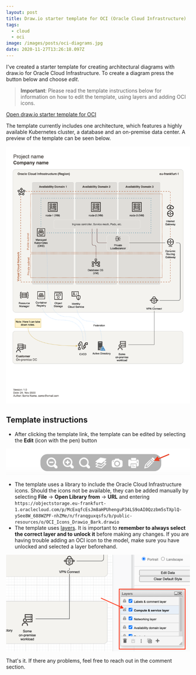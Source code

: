 ```yaml
---
layout: post
title: Draw.io starter template for OCI (Oracle Cloud Infrastructure)
tags:
  - cloud
  - oci
image: /images/posts/oci-diagrams.jpg
date: 2020-11-27T13:26:18.097Z
---
```

I've created a starter template for creating architectural diagrams with draw.io for Oracle Cloud Infrastructure. To create a diagram press the button below and choose *edit*. 

> **Important**: Please read the template instructions below for information on how to edit the template, using layers and adding OCI icons.

[Open draw.io starter template for OCI](https://viewer.diagrams.net/?target=blank&highlight=FFFFFF&edit=_blank&layers=1&nav=1&title=oci-template.drawio#R7X1Xd9vIsvWv8VrnPowXoiw%2BUgQlQUcATTEJepkFBoMZ%2BhgEAr%2F%2Bq13VoBigZEtj%2B4znXh%2BBiN3V1d0VdlV9MiuzzcUivB96cX8w%2FWRo%2Fc0n0%2FlkGCXrhP4XJ1I5cWLrciJajPpyaudEY5QN1ElNnV2P%2BoPl3o2rOJ6uRvf7J3vxfD7orfbOhYtFnOzf9i2e7n%2F1PowGRycavXB6fLYz6q%2BGcvbU%2BPJ4%2FnIwiob5l%2FWTklyZhfnNqifLYdiPk51TZvWTWVnE8UqOZpvKYAra5XSR586fuKoa9hBO16qpN4NoFM%2Fp3DRMBwv10VWa92Qa9yYDPKx%2FMs%2Fy1i8G89VrvuY9zPQ4zU7MRvOmOUxv%2F%2Btp7b%2BOm3D00UW8nve3X02Go9WgcR%2F2cDUhfqFzw9Vsqi4vV4t4MqjE03jBT5sV%2Fo%2BuhIueYg0i29m30XS6c9c365s5%2BFbYqbyFg8VqsNk5pTp5MYhng9UipVvU1Xyw0nw41e%2Fkcey%2FlNS54c64n5yok6Hit2j76keq0oEi7BuIbBQQ%2BWS6Ahli6iY4P6fEyf9bg5mIDqb5zQzNk91T2jKfW%2Fk5fffySaT%2B8qu7e6OY34UP%2FiWvKdMNunW%2FOX5FbRH26DlDq0zjdZ%2F%2BuvNvi5CGdt1brRe48B9h1P%2FLP0Zk6R42gM5J9%2FLTB3xFw7naZ55wOormdDwdfMMVDPmIpnFZnZ6N%2Bn08fLYYUA%2FCLr9Io9%2F38Wi%2B4kGzzz7ZDt60XsWKWMVT5c1cZWmfNc0wNcs2Tr5Yp6WTfSYzjpnMOClgMuOjeEw%2FeXkmRzSV719Pi%2B2KrEi9t%2BgV0Ui3tBepcqIXUMXW3oEsV9fTqLrx%2F3vnau2zxGxv9HL0VxFVfuWpN1j%2FRVNtPvm2XqywOH%2FE9FoI4X%2Bt%2BXVyauxOsNKLjKQXMdJ7TK9CPrJPf8JGefqxG6W%2BT%2BRT%2B8vrNkrd%2FjAql37GdF3eh%2FPvn7E7k15OVNbLFdGDpLeTcIZRn3eX9%2FsT92gydxfbvXf%2B1%2F1iMBstsc06lZ2HpJn%2Fy3usaT63x5ZOXrkIWB%2B2mWgvLwKkItzjcDRjrWRL4OuwO5h%2BJYKtIOCbTjdeEZcUjMAqBrPw4%2BXlvehDGIAw%2F%2FFttMEic6a%2B4PTDVUgMKj%2BJTR6iT8bZhgbcqHy99I279My4u73Kwk5p%2FbXhbq7H1ZF7MZ18bVw5%2FVtf6xr6tDctVYPbm%2BGt5k%2B78xv8Pmue10fu5XDVvbAzujfuX94ktdHpQ9%2Fsm9fzXnY9K6V36WnqOeXk2sR33GhwoS%2B7c%2B9kcLG5786WJXc21PqX5ZPrtERP9db9zFt3zav5dVa1a83Jg7qPvhOV3PFZMqjQO5rayLs8s9zRmRF22mZ9VrKo3YnrlCOvGVD7J%2Fib0vVpd3Y%2B6l60VsHsfBwa%2FbRrttd3jjbqztom318pb%2FxxdV1r4K8r%2FXHus97F%2BfiOvtO7vJr2jHban7VGX0fBeHBR%2FfL1okf0uxr5VtBcXn29PBv2L6LobjZddunNbuZtvEk9rTfcCF9qNolLKpZx7XjZ9Xja8ZqTtadFmVex7P7YNeicUbsMNt6Fl16PWyuvYaXXTmvtjTT6G628kaX1R5p5Pe7H%2Fri39ufBplax0oYT0P3DMd1vXTvu2h8l9P7q0m9YOn2LepRY1%2BO72Msm6F3kXm6f04JUIypFSy%2BlbzXr9K1EJ6qtfPx2hrHfpO%2FogU3f1kPHo2%2B3O35GbTKDlU%2FtaY9bdO7OuG7edTwasVor2nj0Hn8eR9TfhO6h%2Ftapb%2Beul0XrWjtI6d1Z6AR4ruM7wdq75Xs1undD%2FaR7W5FbOYuvm94G36s55%2FT%2B1to3iFbUp%2FYY97RP3Kq24ecbiUH9scOKpq5zm6i%2F1bXfDvjaYHTmU7sMpkuTzs%2BInrh%2BS%2F2gZ4iudO0qf0an9xiDkfuQj3SluUmI62P34u6%2Be5GU3BH1tnlV9SaYIfWSO9Fs6pd97UyS6%2FHN2KswXTGGOvVj7aUajYm3IjpnPTlePl7DePncdoyX%2FPYwJlkrm1BfJsta08XY7H7jxB2dvon75E3%2B2Fv7HS%2B5JirUuJUtbtVjK311nDxeQ6sMesbBM3x%2BuT0vrW%2FWiFOI0wyipkYtfPzWbTy6zqyZaw6HtWRySvNJCytns7CzWdJcHRPF0xvn6ozmKNYZvwbuGSUazQo9yPh7iXxHe%2Fwu2md6b6FuExSkd%2FF7qX3a9ThY%2Bk75ze3zmp6FZ2tCE2qTu%2FQqCc1Al9qj%2Fo6sNMjKMoObVf59zSNIM3l8lckx0VH%2B4pxD7yUOrNN7Xaa9l9HMqySW0Lma1XjliNCXw5G%2F8O97M3951yhs9XhAo69aTbzq23TdoLdqdC2lY7R4jwKBMU0DYzMt5nUfK%2BwGc9kfuVFgTmg15nlFK6ZLx%2BjRm%2BaN5vG8p7UiBdWqMspEURop6xprZJofu8T3w0zOaTvnaJ6Ny%2BvaBXEA5naDOEbOL2sNcIsc8z0VWv%2FOPay5Rv5NWp9SrAtes0xce4V1RbWpR1zSHtO6RBxTXno8Y7A%2BevnxBmsujfSS76E1ikcO63CzKusq7ruUdtFs05lL1czDfS61p57RzKJ3%2BlifK0lGM8iQb7eIQ12sbybtG%2Fob1yON6EBrMegSYY2zsNarvtDah%2F7Q7MSaSd%2F0LgNq2zCuyXpoMfeClrTmEFcSfYk%2BY%2BJkWsd9pz1W12hmkpTgTMCpKbjfu91%2Fj%2FSvR9%2BsptQH4uRAxpf2BtDHd%2FLj4T5Xn14bvd1fkBoyC3KTeTaFfHQW9iYRq1E7Ks%2B5dW5Wz4tUpoMruXFXP1abnHPHcUo74m%2BPpFQS0d9JbN2XUwsMjnah0eOjzI3HYmr5IRwRhUfT0QoN78ezcPRPmpnNn6A9F5iZt2xw3KnnKfl6nVo%2FMIF9KVBaSnqB0vLlo9jB%2BnVNYGaRQn3Aq07Oqx9kDduuBB%2BpCr8Xd5naZ3ufv04L%2BKtotfkwy1jBavM%2FOrdNXf%2BJc7uY%2BEX%2Bu99xcht%2FJrdp6r%2Fe5C5yXf5PTm77F5zcRVLT7zi5zT%2BT2%2F65k7vYZXzs0%2FIHqyReTEbz6B9UDr58F5t3e18skOuHvTqFrHzk1WmPFqt1iL7koAhFqxd4%2B329Nh%2FA8ot4FSqfxF8l7fVzYMs9r54Df5n7upFt%2F%2BwZ8ArMxOPupr28u%2B3uWvN4jvHoh8vhdrrs2ymMov3wrMJs%2FYHDYO%2B71UhlzVemXZhGySrY6vTT%2FNZ3H4o3%2Bdf%2F4aHAg1%2FDFc28OT8NXfQDB0jXjP0RygWBl2A0xofZEMwiOfBnr9Ff193pqIfn1935YPVn0S3Ere1LHZZpHfFSEcbjw5Zc0355ov9OPvRqa9L7d%2FrJX%2FaM614Kz0RgXY%2Bv2HvKfrpmtPYb2qaW%2F%2Buwj8%2BGB8Pn%2B6vwqcm98MdNErtWsUzlYaf3wPtThXciYV%2FmCB7yMt6pXY%2B9yL1gPyhfq%2FH3qnb%2Br5fim%2FCc03PNydJr4n3wffaW9N5U%2BT4T%2FPYrlt1k7zgdw6eHdo4sW%2FlYDfagyG94ptbcj2ZZearoe07ez2QDD33A3pnykvpIfala4p3q4X547u2uM2G%2FIbz4QYq%2BsAcf9ILHa4O%2FHjzmF%2ByzRf%2BW3D8H35J%2FQcb%2BWlzH8yv0gY6pD4F4qDpRBo%2BNWzkbC90C3G%2FD98nXqS3UPnjRNkzrvD94P49bko8Z9TFY%2B%2ByXBS1d9JX61FuhjbUOvbPpAtXgeM06e9dq%2BBbR2oeHqpGY1HaN3rvLI%2Bz997I6ruvU5xTtlO9PaDzonc6Uxr5O9NDU8YT6SMfNaZPawP3wm0zHvfcIUgA0r9P1aO3N2M%2FMyAp6V8p%2B7RF7FZkGHtO4rLxh4EfwRBX%2BZ6vpTAzmiSwAr4EHDKAsqP%2BGQlnAU5iyR7MdaNTPTZDVmaevHYwP02wptMUzQ2%2BvbYyyCBLlaaTzN2pstA28iEEmvuRrp7712%2Bfzxmc%2B86S9QFGMNPGYileV%2Bk19GzHdgYwY45zPvvTqSjx5vbXH84g9eGu%2FFcH3n9UzeADBr67O3wMGAJ7SMXtmDfbaEs9gTEHrGtGO2mACTRJk7Pml8cK4JTaN6e4YUhtwHWNYX%2BFcC57FsQv6iq%2Bc52XPYHREVVO%2F4f29e443nnwvPMY0rrvvwXvRVpqXdaK3b3jg9QrRMtXEM4x3gkcq7PtPGStAa1KX1jSivYa54PGcKKt1qboSmpRBz41a%2FzLwh%2BAHeuyl5fvwzEWSgj%2F8iQdkC41DnentZ4wl0GR8e8J3tK54JqNrLP49pt8jXl9WRA9qy4Rp0MsK6dLkvqWJSfNuI%2BuQegfznaeBRjWHaIv5KR5hS%2FGHJeuOh3WV1kbsMZjX%2Fhj99jAW8NozXfEceI%2FoTTzA602F2kY0pP7byrvMHmTi%2F%2BWjZ53XN8wprNvgX10wGODfSNFyOOZrKSMCZH0CHXldJVpWk4zHyYkM8CKjiRh7MWE0gazP23Uj47%2FOZIU1eodmTV%2B%2BIc9R23l9AGaD2qLWE13a7NnSpn1%2B62X4m%2FA3ahgX4tNam%2FZIRixs37vh9TL%2FfcnjinnO84n6bYJ2al1KGDHFa1EPY7Bh7E41sX3sD4zPOR8L7XgN0MBn1AdN6NsHDya81jNGyMVYbXiMDdmDFB8LcoL3AUY%2FGLzXMHINa2ci%2B6oDdBvtt1XqE3BC3BeFoGgG299%2ButNH%2FDZ3sDlZ8tAz7%2BZfIwh%2B%2BP99Ja1Y8XpaUTtW6grUQBbyHpEG8ootlODjBPEDx3DpWKmzCgTxDwOzWuaR3D3oR4OG%2BhkvVsM4iufhtPp49mxfBX%2B85zqGxM1jNh6sVqmy5EPr2depBpvR6lY9juMAx59t9cvZ7Fxy0vzHnPp7m78AP3aews%2FHx%2FjX43P9MsIHH4eezpyPQCbnO3SuZbxe9AbPqTbqxlW4iAar50ivVB7Q%2B1nWWQympCY%2B7N70Eah77Yc4Qf8xTtD%2FJZxQfGPpZ3HCs%2B3eUc6ddB7OYGU5oVVyUyZi3cTrFTsItmcuwtUgCdM%2Fevxvqce%2FEe8OXDq0A%2Bz%2BdzFLJGbAEkvoAM%2FtpSJhQNprQcIwIUVAywLyVxC%2FJFGPFKKXJTxo4dDCArmf0cL0G1IDsO1Vz2ApYtyDVGMwBnIcQBIyWNoBDnFkibTHbYPWPmWpVKQlxmxrrMmxthdACt00SILtjyDZX8X0O%2BP2Cf5RSbP1JWt3eA7SPfdLpHpoiSzNsobtsebF7RTJLfO5ndy2TPCoQX5svxHzacnzVUi1Okn5SrLuSVtyzOaYYwlMhVA2rkW7TJXGYUAiZCwtWxLKSusNhC6ivVJ%2FbmLW6m%2Fz8SStdf6I%2Bew6%2BbfaS7Z8QDo0IuBpl%2Fx%2Btor4To3HGxJtC9KfJfECVWBgIUGarBWwptEWjU71D%2Fhl0riE7srKI5p3S9DWkO47PJYZjZuG%2BIOaU41YuxArBb6Xax3qfu%2FxffjN16Ol8CXdP%2FUskXT5%2BxtBY3P7su%2FB41cTpf%2Bgt1YXkRsk9%2FaBoDa8ldi0WCdMFPdstroMye7Xj0hnNcp1heOvis2CZ0dZYfyBQVd%2FqQcYITX6GveUZ1QLnC7YemD9RT%2BD3UNFojBaWOmnoEKZZ4b6y%2FrUDudvHm0hrtLj6DuXwUqN3Eb0X3w3bytzBbg1Ej2mqvQYT%2BnJntIrzx91OnCl6FqgAUe9wFYlnNFbKvz9WnD5gXA0OJVjGVw1wmy%2Fs9RMZltHvgIQfcX%2BwhwSKKy%2Bu8dFNR4f%2BS7rtky7yVa3lT61ZHXAeBANGJFN72yPZewPZ3nX2Nh3RmldONMvzx7Cjq31Mm2E2UOzTMe3XY4KCdj%2BWKuULemrRytmEPkZc7u6D7aB7X2mzDiJulH3YRbqrhNtFCo%2Bw5jUxL4n14CidyJd4iACWdHeyP0ROMSuZ62M5xwsrFl16cu8zDimR2HrPcbus%2FauC0e2EonjATU9XWYG4hgiPkczhu%2BrZ9VMjbhYbZtlS%2F6Sdu2gZ9MT7gnWlYbSODFzxopzOWYCVkpYlzRN1lDsFzcxa7GMdb9jy6zHewPWNlhQXdLmLa0%2FriO%2BC8%2Bl9ayeCp6%2FDs6FpZFmhEt9AR1c6qebR5JkYsGucjQIIlQ4JgDxGtTWsMIYflPWtKlXc6jP4wmsqBtZ%2Byc8y2DNDfkdsKpW2dpZQ3wCrJ2ORJ8oDP9j3%2Bf72vbdT9G8dxFcrwD6%2FyQN%2FYux7xm3jGNf2UcB%2BYvjTb%2F8TBX9uxSzHV0s2NXT%2FhnF7CfoW%2BrRr%2FD47mAs7H23a0kvHSInRIlUz%2B1Cpg5edfJl%2F1WnJWP%2FRdLpoxcxx2179P1MWCqKH%2FiDzFAz%2F5UJTrZhIe%2B%2BRpSK%2FOk%2FHZmxGD2Eq8EfaMbzFuEDZsqTnuzC4bQPwmbYGW0D8X1Q%2F%2B%2FKuLL9v%2F%2Fe%2FHXx1zEruSCvDOD%2FkrHnipMczOxp%2F7x0Ser3tG%2Bc2%2B7ozOp2NmsI4eHljdZz4odrs2%2F2U9v0UvuhN%2Bs9eOMyKXilrD97NBbV5sMlCe%2BLZ4xGm1pzYl%2Bbch%2B%2BAwNP7zKid0y2hqD%2BbDrta1cPHNpbKScuiXpQsvjviETsjj0MZpvpdedqGBireW9W0ruzeslFP9JykcGI%2BpOc9GjmBEar5M7P0rtbf9qb303dcS4GbuY7Skp61%2FE1MU71SOStq%2Fb18M5RseLSv7%2B7vIkRfkzKHN0znIadftxHH6CYHCgQV9PArEfooc%2Bh0GL%2B8sdw0bmFikXfmE5I6aBWyD3hRfv%2BzhhqEuQcvTHMu6yxskDCtXIzivEjRQKGCbti2Q3LKnckBpNU3GkwkLD6J67bjbjU6wL7UCq3x%2B%2BJlvLeaq5q5cYhHaqmuHLrGl%2FLXAkGRmj8COaCMsNQWEESA8hS3HyeQDMYSuBBpc1YMUpz4xoJ%2B2zECOBKFtX1gt9J34LrVan0rL5u%2F0aP8AqBi6iwdENoEcDVJy5tdvEh0QS9syHwEJ%2BNJQiVB3Rkh67iwkwEZtCCcc9FWD2SMkCBCqHMVNn9TtehVt947H5O2cVqhE4EJYyUmxvXH0PxKwvMIhXTB9FYoDcNgRJ5DKe4U1AGHLtqXOGSFFMEYAmSdkBTUJeyuN2hMFUUhGfc36rz3G8oiaM8XYEmittIjT%2BbFDyGK3Vl3EFzoSfzi1LG2BgoaRfE3OCxUpebH9g8xKaG%2FligStvnxKQhgefshvVnynBFfZPn8PtqXGsog2SF%2B5IJxCQ%2FJlqPyspFW2Yl1WezDo0PjzXGBzCocirwE%2BKlo9QJpeWg03%2FojgrnVdI1puv%2BpYdVQpMg%2BnIi5gmBNnkMoymbCqKScpICDoSHkc2FoSCqOWosshYd93bOe9IvhpuUYahjCAJMVS4MifmxmC4SMV1MhGfearpggw5azUAvmC4qGptcAVJibhBAUebfehuVhgX%2FBCyTIXx%2Bwqq%2BL6AznWcEP0PvaXt2jZ%2FBukqzmgFrCaiyGYx4JvpsdGEnOcBm%2BcgHuYEtxcxRwCU2JYsZgyg%2BrrPRzWdAl6shVQl9PxMDI51nA2BVOHoc8KwAuINnohnQfVeenzHgJ%2B1KCgODzcCXfC0GkMlPeRZuBEjmyWilmgr%2Fx9qPdA1shNvIKMHEo0wTbFjke7itnhbZNdWnJhup6vzt6%2FH569MFPG8ieIWN4eOsCPoBvv7kOK1anmB2L%2F1o6YOkuqLwmgPZ7YnEkG%2BjyJvTRVoHSrKlGwUCcEEcwhfrg5SpXCJ%2Ft3DHJxhRqb3HaSuO9BroRTvsK%2F89Y117OkfG8fA%2Byy0v8%2FvPG6XjoOdHhXNHU7mOw343nIbzXkEY2%2B%2Bkrnhd43xyq10Nuxfn68Bop%2F9SVeUlT%2BlGeRR4CwUuTry38FD2Yy8L4M00xLofQRi1uyzIQyicwlubNpwJbUM%2BbdusCACLTcJWHQI3tlWFEYbl%2FQ6YXeTKAm4ZmEGNfUgk2JLAAi%2BHSQIBsKWuR8ItbXecCa3BuOpzo3YRQYA2%2B5xlCQLysFODT8tIUhLeOJsatU1jIXAGzLXytnaS1X4bXOWNZxwl41hZ%2BAMdWhE8DFZ7rPqPcyb6D9xykvcb3g3OyCSejysXOapq5wFwjkbD6dntMQlto%2F1MRV%2BFr4h%2FX%2FYbWK9cBnfWLM08KZ32X4vnO1ozC2WDZyLIf3AdzMP3v%2BxtZsfovjyGaneNzM%2B9P5LnOJNq%2B6tPJyoqyf7vvB52WlXr34nVeTkfYKoymQEn7cKL6Hfg34aqoIwejFdnfAFnLmNfMWc5YwOHzTjyVGJDcM4Xv78mWPU61CMxclQSdU3w1Tv3YX1JFHZAMMZOPc94yZ5cpSjma3SmsM6Mq1a4f1IcW8hyRmvU%2BVLl2YOXVGMUCrULcRCCWiG1DWslvMfsNQ7WEp9SVxh7YKU1xrDXBNOvCSJEs7Y4ZzYkAOd%2BPpa8fxPJNQjFG2s7Ylc6Kk6oJXENnGluiwWvMzYfah31CeikpQ%2B1DJk%2Fid6hIGNEHatYJjy%2B%2BG5f8O15zFLGhg3GQSjViuMt3Fy1YtVL8BOuxDIoJI8ga6D6%2BWofg2f6ymDV0GBcgt4eB9jDaM9oSTsvOAOf8krfdWqIJ7ngLJwGMmZSP8WLzPEkQP9wtsEV4gdon4InHZiVGPtRf4z9B%2FvRDh3EEJSpTHdm1%2BkBBYCsoXSfB6QN7ZEwBPSxb2XSlshsOqT8szI%2FFAMXDFHtwPI55iEQwxcbOQTvQvQwc48%2B8yFnPUWf%2FEy8%2BLjuKY9%2BspH2Er9PImRMpP2xDrSYxB6J95x4D7ECCTLqMX4dGV67FdVGHqd%2BB3PX60SQe%2FSm8C9nH3yMDyhLvsws4AyFIfNi30AMFj%2BP87mxjFFkwHAMYzY2moEdwmimB%2BA1mRfjumQNpN9Pv6tlStxIwBkCPZYxpjH%2BEq2Ngox8u0r1r4MAkFviRX%2BwONjtP0xvP7H3AfonpWPf3j%2Baxk8%2F3sIr8ex%2Bnas5klwcu%2Fhg8TDq4ewHZOwo1MB0TT%2F6ysvIhB8JF9jiD4KdKy9hEd4GEl%2BuwsXqAI3A53bwCC%2FhFY6mh2lq9N8b%2BFYN%2Bi7EvFgJVtr17xZsYL53zo1XrCZHGsLTGkeBfnG8sL1C43njcL8BgnCwTBnWsaZhF0IQ3qO8UfGQHmcAvBkoBn60xnjhnAT939sQ07i79R%2F6t1fju3bJDzr28M5or%2B46tnarnXvtylbJeEa5cBNSShh692jEube6F9N1%2BJwxpzmxa42S3AdlxtkqIvajgebu%2Fu62X%2BmaUFgKFIyL9jroXC3vGvoo6PiLO%2FPqod%2Bx0a%2F13W0vKjLkoD%2B1uZ%2FQ%2FVO6L%2BnN2hnRxrhruDtCxIvpv8XTYQYAhENkh1cD0F75C9%2BYTWIYEsOPRSxvLTlhMotaLoeFIvxZvCABxCOEOoqo1GE%2FnMYJkJvlpaQOgMg3NMRnmYfeeyoceiJhppwcXsTC2oWnK5%2BcrtQZDr9XIZ8Wibe2BCkkuvLBGexnY58bfwsilt5HgEKHxW0zEHUqk3Zx%2B7VteLzqS3uMkM2qEv8nj7DubYqBgEPra%2BcB00%2FEypYUAoCZBn1nP2hVqXG5OgdxfNph4C2gy5JyQc%2B9N6xKNdjvqTw8jzRFPwJJUy5pBhw3T1tguZUzoWmHUxDI2EiKAYYNK3qZKhwWpjgueiDn66pPoPlw5z0t5acNlip0PmHaivia09Tg8FXxYSbyPYTwsvqii7%2Ba%2BjUNkEw%2FlXBjmLcigbOr8OJH2gw7TL9bJX6L3xtiOGDsokKzSqlg7lJEQROYfJKqVPS2qLVs%2BuPQ8F4e5r8NFa%2Bz6lTPOCk5q4ziB2bV0ci%2F%2BeiPld9KfcgkgXgPY6gg8eWVn0PQG9rOdxlWv%2F3N7ZpzKPfqsZ24%2F6pJ75WxynoSmiv%2BacVfDJzOFEYhZVVw7MFsatMcEJUDhRXGMDv24xrSBbSZ5rYE0qCQRB28tKq1A8YfNKTAhFKvWqJeSWoBTdRSzIFpDFMFvUuu3W7DoGG%2BtRgLgHnfDliVRCEJdb%2BVpxzg61KqgFSdFtYSuQfBLFwYo74tMKH6rHNAzYeOd0t5NxXNOdAm2fv%2Bk2bVI6HlHZ2ab5Y6DnWjk9OCnGF5ndC98OWTjxI6jl1187g%2FQM007T9t7%2F9%2BaznD6RLFg86U9mX3j6HzqeRCjHfgv3bDmXaQoCB0qpoYdeS8rKRI0lBH8qBYEpgMO2zEmkQb2lk3PlAmsuKknGgHoWC02tLKxbsoiqD4F5GNXQzBPbimVkpNVgVGtWSh0%2BPkIWJ8mrrYfWtY0bCCmqp0Tp7YQZL8qFBJTdBTKE%2FBaDSsMH218gRy3snPc2CTycZPDlVk9FqqjJ8SOpnyCqQSKFU3ysCaqIQ7GxXEtNcWppMgy2zvIsLKbbTHMLZNXT5Pq7wnBqZECpr4tNKXkVAISX469NtFmI6gvwJLjIC%2BSBbTwPQ4dIWPLdACeBefA%2BGS7TVPp2tirCQ69xJllFNheS0z5B0JJYlgZI34PMoC8eoviVd07zxgp1focIkj3atGer6jAmXGAVMSqEX981hyk%2BNWIrsIt0m9A5JgOcI1ZcDtsHOM%2BxgxnqXWpJ0IaKxpAGMi8SHOw5l3pnaaYloBMSe86aYqicqTtGo2J2L0lHcgmK2T3%2B%2Bp%2BxU%2FWoIBgmGWJJxmP28bDJeWatujoTNNlIOwlTTAD4p2DZV4hBP5cADfDj2mQU6%2FVNFP3jfmpETP0PaJXe55z%2BArqnW8l1p9eqBW28dg7H809sc8hu3w%2Fmb82d%2F%2B7G9%2F9rc%2F%2B9uf%2Fe3P%2FvYGdMqvtr9Zx2GF7jxaDJZLAZKuFvF0CnMxvV5rbD1cs8FyKOe%2Bxv2lHA1Wvc%2FP%2BBB%2Bd5jmO3GAcVCZyixwHFhF4WYfl4Hs2BXEIo75R8T5I%2BL8EXH%2BiDh%2FRJw%2FIs4bbNRffp6IUwgh3qYLfAtIprdePLxHWkXt85ddyMwWJfMEZOZ5WMv3pvcogMOUSufnHwKheBExc%2FJaxExeouCdk4QQhRE2v71BZSJ4fPNB4g%2FTPt3j5y%2BlA6TWwf2HJqy33m9ZL9xv68%2FdTwfSw3fNPnJyrCZUXHpTxfmtpcNbkt4WN7PNQz%2F9Axp5Kli%2FlUpucolH8WbRChkFa8BUj9hxa6q8dCrcNlL47zwvN8kPc3b%2BbhqcdXBo8PMX0Ublk%2BPsXIIx5oyWgncXmSpVtSQEVMJ4bU2C5JseVyanvVaDvKrw8qZU4Oac5cBuA4yxkRz7E8lJx1nEqpKXrulKFsw8K6OqxeBtawMwtj2TYHU634pskia5CrcCOpBc0o8B4JDzEckOkea3%2BbzL7YDsQe0KGahx12HMdCtC9rS0nnkbVYl8CdnQ55gjzjMPHDnJppMcAMKOaxV4LceQE%2Fj7N2PO6y%2FZPiF3k2zq4nlUF%2BdwYYlbQiiwtwW9CE59IhnZjAjnbMEm%2B7EAUtodf%2ByqfPp1FegerBBXBfqTDGz0x4gzgAwGHhH8uASQe5ArkZwBefg2%2FiTKfLQV51nm84RPAFLQcB%2FLhoboFT0B2lRyoA2%2BEahceeduDXEF54GFcOpQQC4ddU3JTy1JkNDh2C6AhkzBc8u9vnMU3vxr1j9%2FL4uTsb%2B9lApyJf2z2dSOy2mWe7x9G5ozWtASHy%2BO09rwLj1YVB8GkjaIQfDDsM%2FCkrYryWifnql0qsSqg2GxNfxfPvo7e9RRXqM3bmLxejUdzQd5sJfax45gsGrHnG2iRXg%2F%2FBx%2F%2BzbqDT4DTz5YLD%2BHTJ2%2F%2Bzlt%2Fv426A8WnBzpb4U5X%2F4tN%2F%2FdZZr%2BVIyKpVsHDHecvs%2B0PudB53smLvODeE7XTn5UB3i3ROtvwdB%2FEBb%2B5wn%2FRumVwn%2B%2BSvwicHm9IArkfDsNC3mLl4pPH5Yu7Xhknuf8H88TQYxr6Pu60F95qojvzdOY30JL3nLwIXkTjeOBc%2FtEM66NvEXF58Vktx6O31ipubo5L50Fhj%2Ftmd6%2F0%2BT91lT6CSsBWYQUxYlkloKRsio5dlIWmPOAwyYJsUsW7BtJ5qWcUtjoIamBZP8yVU4gVip83TMEfQ7UKykdY0ZO8zPKSCrfHZUV%2BtyTQmBc1A2Cdo9R7Hg%2Fn3fy830kE19ysaztvf0m3seZzEiJUOmOjTemuTck6BhFuobGtaRtTvK8RTUJvLQ5sTgKq3EhPxLEK3n2r6pKiS%2Fnufhemh%2FjOR8qqhE6fXn3tt9cqEjPi9ipTF2ZoMR9oOGNgAM4WRliQ69K668CrekZE5x157Kievm92bNQiAuFt5AwvswKjBTn8iIpNIVvIUtamVHUKMoEh4ULxwU7CdCGKt3rchYuKFA%2B7h1zFjHQLZICTqBd2eZvcRFF5J5CZq3ERhY7F%2BnvnShlBa7ynQnMJT8UjNrUPlUsj0s3lG1PlWxwUazKQbBqENUkqJnR0PR9JLqwkbi8ptJqQ2GWxOWkrHNWt7LF0QsOl6Lg7GE1IL%2FTbRJzUkR7nIWshuJw45aM92FGsIfu5XTeNazCGUojd9%2Bd39D65VqCqYfq6OVfA4dvOAcZl2RDGvky5zqjHmZc8ox76KqecKwIp9SgFr4xZ2ErD4%2FX%2ByMt8zgs2eVYEZg2mtwGuCiqCPWX3H%2BIB8jzAHLuOy4VmIqZwuVSdp6UisxUAQspM6hS%2BtOzG1UqwAZF6xnKNEK9DiSEuumplCMwVTy2T4XCa%2Bq3ofIYqrx9CL3mGalxkvTxnSGJ1xF%2FMjXQHoS4%2B6qcIptiZCZKuhMpJ7mUUnMc8r7p8sxGWD%2FH0vDoh86042cTzqAm34rglnprMvRfCn2%2FrdCbw%2B%2B%2F6J%2BNn42%2FP04WKxF%2B%2FR3p5r%2FrLqePHSx3Tv6n9t%2Fq7%2B3b%2F9rQ2t%2FqrU0rt3b%2Bsd4eLVsZL%2BrscVfLgHYtaSuz2lYwiVgIkcod5eVOmtIN0pYqTy485Fx%2FAcuPL9UwIYSYXa7nAgFguJRKkJp4TceqTgwLNbDweVmDs0BNY04LWo1guc36Yywpd66yKsMyiiwPqVo2zSZXHJ4sYfkTL26d61rUmry8ZJ6Eq2040wbCqSae7onAkSJriKq%2Bm0g1jp1nGakwkcqs3IdyxIkXWZhBvQm2vsKy2GGPdwdVOfqxeHBbQCQgfap4dyU7FVsffWTJSFFJ2JP0sljyNE%2FCrjjUqycCjtNT1Vuxbew8r8KuZHyAAED4lwhLXRGsJDGkHqBKqS6W5akrVWp9ruXjq9ocIS%2FNdxzm588ihCnaJKwhc4XOGSsctprqPJbF9%2Bshh4JecY0pDie7zccgWj7Spc0WcaZJum0nZ2zxz6WdTCeuckzjxM%2FfxfJ3yIiThiPZP3yVbpT%2FtgRZgq0lxHg2GJECZIr9Vk%2F4s%2FbX55NVAVeW24q0D9tfdPMAGnZ6bKrN0wjsbS7Gh5nNvqck4XfYxj4258OO29w6Mfcc55%2B1l2sW0q%2Bvg8WISApO2Rrpjm15zzv3f8CUVghrsN7bQFbsbrZO9vOonnw5cAy8toCGefrls2EdMPhBbsonami81WVvaQcZTU%2Bed6lT0567%2F4dd6s%2BN326NR5KEuuESjpBK41PF%2BFTeTaP520Mxq8HtzTCYnWd37VITokxIos2fFJrFKTR9SYGFbNV2ewwNm%2FMsqHwKSEcpghVtjtDk4VrX2WULoWISkXBxhk3VarB2LoIRp7ukjVTctrCUiNVExWVDBxSXbysS1%2FFlDgHE%2FW3%2Brq9FIiDI%2B%2Fg69GGBu%2BUwT%2BQU4G9l7THa5cdsLZEYcEPed9Wh9tMx%2BoRS78iZv%2F%2B%2BUHRrjXRKWwQcxJNLmXgpmweBZ%2BjWmlW0dSP9RZWEK4alKlezJbHfEDRuXC67Pg%2FYegV61B4FCoERQhAmukPnbvD7bzoo3QZ3stw7SbZpysbQ%2FxO0RQlOKp8Ccibg73nA1xSk0BShFO07j%2Fn6Xpt9%2BY4If5oqeKmptHV8X1%2F0dkt9q6P6pNoSqcJjdRbc%2BO85ILN9l0vZtQPmJaE90sy1cre%2Fpfgh5mfYFV%2FlcXpCwPq42Ij93cE2%2Fjnxp3CFPvYc1LpjTtq5uy43VvGC18LfeGn%2BGszup4F5861l3tCSez4nLfOPRv20IZC1OmBe2i60nPbYNQQTJNqMusYTU2HFMZH1Rw2GMUSyGCncvNL6dJn4EyzCFvIh80Lq8EJvM8aFJqhKyqFLFdcbaN1SZqCamDUuLIH8wn2YxQUjZSTA1ZMWfMbaKHIbi2a99x6015bCFMj7eCMJfypJ0uU8j%2BIGIc3OzBO90HtX23vk%2FDLX9pvORM9zUAqWPUoU1kqTqsDVjUr4kXJpAmjko%2FzYRc7mjE3lfAy8E1fc5eu9TM6JKX3n%2BtSzVf7HTLT%2BvW9KldvKNsGLJbVQe6rWazVTyXM2%2BTH3Ze4ZMt55uQV5P9wdkqClrK5pO%2FdJXtFWJoZpKcYhVgbR%2FPO8nD0YprnOp6cxDt%2FsOlxQZyXVOkHHnXvE%2BqFLiYwJFnDkhE6bnOCEzoGGk0STMcVz%2Fg9inT7Olqof2lKNolQm%2F%2BRyr39PMsV3K%2FP4FlXye3Hge4CWH8KFvFfByB8BjRcO4ul7a8U%2FxlLGkQjRoFfvSA%2Fx%2FK%2F7xWA2Wu6eTOLFZBqH%2Fd9apnD6t77WNfRpb1qq0167CkkN%2Bncn6Lt7g8PRl9rcwLAi0ZfBssAlksMhOR8n2lNJ38pSWxwFxiQ52dKXGuLsnlYV6pEYDNbhGC5g4LFrrPTBzV9XNbelTjftcZLYTkorQVaAkzD2HaWwyHOcCI7riLOF3FUJ0TipHleWRw5rtL097rHFl5PfIeZpZGloS5txuW2X%2B3m5GzOIomwoOlaFbJSyBdoJ2EVN7eygyrN%2F4N7foevVPvijUt%2B%2Fit%2BBMU0DYzMtVr99mAk2nKWaZODAhKkAklhAfOPSMVKG7Tjk6%2FTFSmm%2B9%2FuwBXTGv%2B%2FNfOKowvEeM5cKLh0tAKeCu8C1KR0jAd1uf68qzR2nKf%2Fe7LWAfo%2FD26tx96JV6FQPmPOleBx%2FH4AdJIWkmdkb0zEgDXtuetBtrwzUURtepvvLHF9X%2FpGWZMhvVpVkBgmPK4Vk%2BTGkvZpka2cE%2Fc41lgRrIlVaQSbXgYyX%2BuYAXuTHfH%2FEYIXKmeNnnBbPZgmQJWhXpYyrL%2FfaJtGbEkEKCMAFu8t1STFZVUAWLz%2FmjPrwvck9rbycHEeMSoREFbXW5Vxz57qkS3xs35j9bqaUIgw2kpaQTRC6pGDspUeZxYtG7jvGBtAJSL%2BYfaSRrDgaN0MqzrxQ2YSLnwESwP867Dvi6A6RyMuINFiyTwhRF467QfZ3mEp23yU0Uhn44a%2FMEM1xFuNdQgekEa0aakwzVD%2FgSgqI1KR%2FMOX4lX3fUMEcPaDI7tWD49d4lf6JvH%2F70vJp6fRIVrYLZGX7o2Tl0yO5phLPV%2BFojlQRWznmZhCNlqsCNP%2FvJMf8QRm8vHJnql4Dx1GxoTQNnWkMo6R%2FzrUTNGXM3bTHdUsZq2Mu7goUAJ0nGQfGVsTpaH2Oeb7h571JBMOpITHUqsAmVqGqnBcD8w1WiA0SkqIgLLzzDDbCfZfKm862Ar5XvNvVyBaDrjzPRnUt4gKr3pztFWy%2FQOw33y%2FGWk0854iRmrJH3GsHutTEUDUfCu4POQmueNCpXXy%2FxO17YrRFOyWmSQudtrTFlOcbjFi4YtsM715zZS%2Ba7dqFrtxabjiWGDFNYuirkLPYe%2F%2BYr4HzN%2FyqdgHd1D%2FvO%2B%2BeQllpn4siSLZn390ZfqzK8Wq1%2FLRfBaIXz2YDdi7%2BU1UgjuOpXqwer2rRo3L8Iur%2BB8EWmiTxQbBzfmj9H465Vwfl5g2rqNz8QcH7F4vWF7%2Fl6yJWRvZ5yKpycW36ZyvZf28LtN6W1x9PmuY3M0S9hKf6231fAmxfuyjo7RNEOGrCk0N%2F2ATj2SbkJ1DxJJynx4Oy%2B2GZA%2FPu8v7lEXpF5w4mDi0gq0PUyAuhfQe5L6aDb6sCWWIbdFOUnWrfvnc8X59dKl5vDT3MCXW83H0piNH8sFISx6DSfJT6o4cnuP2VU%2BdlltQLWbI9WCxZKORbPmsvz4mCpv601juoiqrm%2FGf6Xz9%2BwLFm%2FGb9KK9Xw3znEEum5vOCUHlm%2Fhf16x22psO2LdEeSxvMwtH0M23DL6xAh5T99y43ul7gad%2FGje%2BJVx8XX3kMh%2FLjfM5cDhbgNBf8zWyzCic40Y8T%2FJrTjcvnUg9%2Bf%2Fmip0qj9k%2B6J%2FbJp1eE%2FH%2F79s3o9T69KuT%2FfUb3AEV6WhDwrxcO7oclYPqe4OtfvErZjgOsNw2Xy1Hv064PrNDBtmWap1hkzz%2F3NvZ40YO2nWEvh16%2FO7L0Ce6hn4sYS%2FgjrBL5D7y4j8Dp6v8H)

The template currently includes one architecture, which features a highly available Kubernetes cluster, a database and an on-premise data center. A preview of the template can be seen below.

![OCI sample architecture made with draw.io](/images/posts/oci-drawio-template.png "OCI sample architecture made with draw.io")

## Template instructions

* After clicking the template link, the template can be edited by selecting the **Edit** (icon with the pen) button

![Press edit button within draw.io preview](/images/posts/edit-drawio-preview.png "Press edit button within draw.io preview")

* The template uses a library to include the Oracle Cloud Infrastructure icons. Should the icons not be available, they can be added manually by selecting **File** → **Open Library from** → **URL** and entering `https://objectstorage.eu-frankfurt-1.oraclecloud.com/p/McExqfcEsJm8aHPUhenguP34LS9oAI0Qzzbm5sTXplQ-ySee8W_688WZPF-nhZMe/n/franqguxqsfs/b/public-resources/o/OCI_Icons_Drawio_Bark.drawio`
* The template uses [layers](https://desk.draw.io/support/solutions/articles/16000067815-how-to-use-layers-). It is important to **remember to always select the correct layer and to unlock it** before making any changes. If you are having trouble adding an OCI icon to the model, make sure you have unlocked and selected a layer beforehand.

![Use layers within the diagram](/images/posts/diagrams-layers.png "Use layers within the diagram")

That's it. If there any problems, feel free to reach out in the comment section.